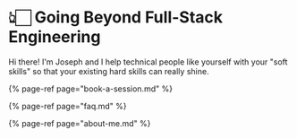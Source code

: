# 👆🏻 Going Beyond Full-Stack Engineering

Hi there! I'm Joseph and I help technical people like yourself with your "soft skills" so that your existing hard skills can really shine.

{% page-ref page="book-a-session.md" %}

{% page-ref page="faq.md" %}

{% page-ref page="about-me.md" %}



